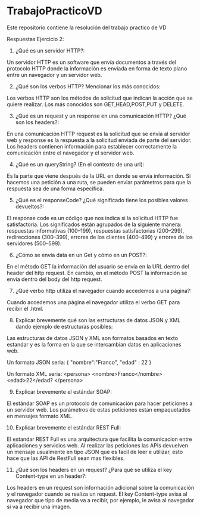 # TrabajoPracticoVD
Este repositorio contiene la resolución del trabajo practico de VD


Respuestas Ejercicio 2:


1.	¿Qué es un servidor HTTP?:


Un servidor HTTP es un software que envía documentos a través del protocolo HTTP donde la información es enviada en forma de texto plano entre un navegador y un servidor web.


2.	¿Qué son los verbos HTTP? Mencionar los más conocidos:


Los verbos HTTP son los métodos de solicitud que indican la acción que se quiere realizar. Los más conocidos son GET,HEAD,POST,PUT y DELETE.


3.	¿Qué es un request y un response en una comunicación HTTP? ¿Qué son los headers?: 


En una comunicación HTTP request es la solicitud que se envía al servidor web y response es la respuesta a la solicitud enviada de parte del servidor. Los headers contienen información para establecer correctamente la comunicación entre el navegador y el servidor web.


4.	¿Qué es un queryString? (En el contexto de una url):


Es la parte que viene después de la URL en donde se envía información. Si hacemos una petición a una ruta, se pueden enviar parámetros para que la respuesta sea de una forma especifica.


5.	¿Qué es el responseCode? ¿Qué significado tiene los posibles valores devueltos?:


El response code es un código que nos indica si la solicitud HTTP fue satisfactoria. Los significados están agrupados de la siguiente manera: respuestas informativas (100–199), respuestas satisfactorias (200–299), redirecciones (300–399), errores de los clientes (400–499) y errores de los servidores (500–599).


6.	¿Cómo se envía data en un Get y cómo en un POST?:


En el método GET la información del usuario se envía en la URL dentro del header del http request. En cambio, en el método POST la información se envia dentro del body del http request. 


7.	¿Qué verbo http utiliza el navegador cuando accedemos a una página?:


Cuando accedemos una página el navegador utiliza el verbo GET para recibir el .html. 


8.	Explicar brevemente qué son las estructuras de datos JSON y XML dando ejemplo de estructuras posibles:


Las estructuras de datos JSON y XML son formatos basados en texto estandar y es la forma en la que se intercambian datos en aplicaciones web. 


Un formato JSON seria:
{
"nombre":"Franco",
"edad" : 22
}


Un formato XML seria:
\<persona>
  \<nombre>Franco\</nombre>
  \<edad>22\</edad?
\</persona>


9.	Explicar brevemente el estándar SOAP:


El estándar SOAP es un protocolo de comunicación para hacer peticiones a un servidor web. Los parámetros de estas peticiones estan empaquetados en mensajes formato XML.


10.	Explicar brevemente el estándar REST Full:


El estandar REST Full es una arquitectura que facilita la comunicacion entre aplicaciones y servicios web. Al realizar las peticiones las APIs devuelven un mensaje usualmente en tipo JSON que es facil de leer e utilizar, esto hace que las API de RestFull sean mas flexibles. 


11.	¿Qué son los headers en un request? ¿Para qué se utiliza el key Content-type en un header?:


Los headers en un request son información adicional sobre la comunicación y el navegador cuando se realiza un request. El key Content-type avisa al navegador que tipo de media va a recibir, por ejemplo, le avisa al navegador si va a recibir una imagen. 
